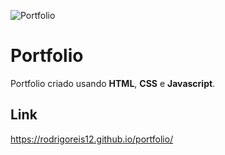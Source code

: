 ![Portfolio](https://user-images.githubusercontent.com/49238491/211107074-d69e897f-be9f-40e1-a7ea-66e9acc1a7c8.png)

# Portfolio

Portfolio criado usando **HTML**, **CSS** e **Javascript**.

## Link 

https://rodrigoreis12.github.io/portfolio/
